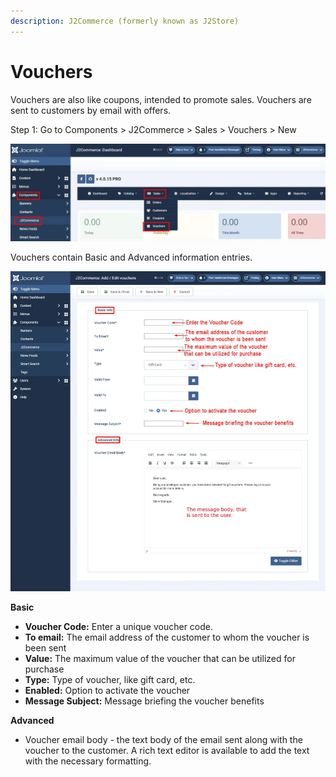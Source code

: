 ```yaml
---
description: J2Commerce (formerly known as J2Store)
---
```


# Vouchers

Vouchers are also like coupons, intended to promote sales. Vouchers are sent to customers by email with offers.

Step 1: Go to Components > J2Commerce > Sales > Vouchers > New

![](<../../assets/vouchers.webp>)

Vouchers contain Basic and Advanced information entries.

![](<../../assets/vouchers1.webp>)

**Basic**

* **Voucher Code:** Enter a unique voucher code.
* **To email:** The email address of the customer to whom the voucher is been sent
* **Value:** The maximum value of the voucher that can be utilized for purchase
* **Type:** Type of voucher, like gift card, etc.
* **Enabled:** Option to activate the voucher
* **Message Subject:** Message briefing the voucher benefits

**Advanced**

* Voucher email body - the text body of the email sent along with the voucher to the customer. A rich text editor is available to add the text with the necessary formatting.
